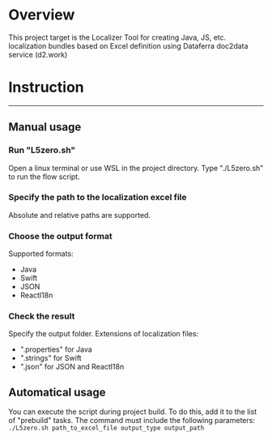 # Overview

This project target is the Localizer Tool for creating Java, JS, etc.
localization bundles based on Excel definition using Dataferra doc2data
service (d2.work)

# Instruction
____

## Manual usage

### Run "L5zero.sh"
Open a linux terminal or use WSL in the project directory.
Type "./L5zero.sh" to run the flow script.

### Specify the path to the localization excel file
Absolute and relative paths are supported.

### Choose the output format
Supported formats:
- Java
- Swift
- JSON
- ReactI18n

### Check the result
Specify the output folder. Extensions of localization files:
 - ".properties" for Java
 - ".strings" for Swift
 - ".json" for JSON and ReactI18n

## Automatical usage

You can execute the script during project build. To do this, add it to the list of "prebuild" tasks. 
The command must include the following parameters:
`./L5zero.sh path_to_excel_file output_type output_path`
